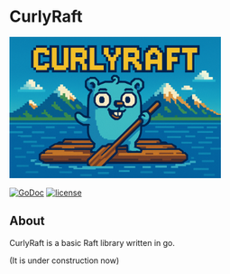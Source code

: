 # CurlyRaft

<picture>
<img src="assets/cover.png" alt="repo cover" height="250"/>
</picture>

[![GoDoc](http://img.shields.io/badge/Go-Documentation-blue.svg)](https://pkg.go.dev/github.com/jialuohu/curlyraft)
[![license](http://img.shields.io/badge/License-MIT-green.svg)](https://github.com/jialuohu/curlyraft/blob/main/LICENSE)

## About
CurlyRaft is a basic Raft library written in go. 

(It is under construction now)